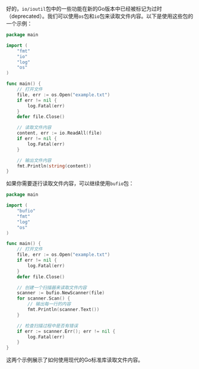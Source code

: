 好的，`io/ioutil`包中的一些功能在新的Go版本中已经被标记为过时（deprecated）。我们可以使用`os`包和`io`包来读取文件内容。以下是使用这些包的一个示例：

```go
package main

import (
	"fmt"
	"io"
	"log"
	"os"
)

func main() {
	// 打开文件
	file, err := os.Open("example.txt")
	if err != nil {
		log.Fatal(err)
	}
	defer file.Close()

	// 读取文件内容
	content, err := io.ReadAll(file)
	if err != nil {
		log.Fatal(err)
	}

	// 输出文件内容
	fmt.Println(string(content))
}
```

如果你需要逐行读取文件内容，可以继续使用`bufio`包：

```go
package main

import (
	"bufio"
	"fmt"
	"log"
	"os"
)

func main() {
	// 打开文件
	file, err := os.Open("example.txt")
	if err != nil {
		log.Fatal(err)
	}
	defer file.Close()

	// 创建一个扫描器来读取文件内容
	scanner := bufio.NewScanner(file)
	for scanner.Scan() {
		// 输出每一行的内容
		fmt.Println(scanner.Text())
	}

	// 检查扫描过程中是否有错误
	if err := scanner.Err(); err != nil {
		log.Fatal(err)
	}
}
```

这两个示例展示了如何使用现代的Go标准库读取文件内容。